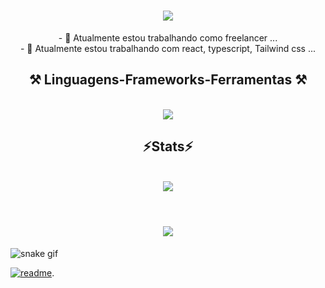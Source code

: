<h1 align="center">
<img src="https://readme-typing-svg.herokuapp.com/?font=Righteous&size=35&center=true&vCenter=true&width=500&height=70&duration=4000&lines=olá!+👋;+me+chamo+sexclout!;" />
</h1>

<div  align="center" >
  - 🔭 Atualmente estou trabalhando como freelancer ...
  <br>
- 🌱 Atualmente estou trabalhando com react, typescript, Tailwind css ...
</div>

<h2 align="center" >⚒️ Linguagens-Frameworks-Ferramentas ⚒️</h2>
<br>
<div align="center" >
  <img src="https://skillicons.dev/icons?i=react,bootstrap,html,css,vscode,github,figma,tailwind,git,typescript" />
</div>

<h2 align="center" >⚡Stats⚡</h2>
<br>
<div align="center" >
  <picture>
  <source
    srcset="https://github-readme-stats.vercel.app/api?username=sexclout&show_icons=true&theme=dark"
    media="(prefers-color-scheme: dark)"
  />
  <source
    srcset="https://github-readme-stats.vercel.app/api?username=sexclout&show_icons=true"
    media="(prefers-color-scheme: light), (prefers-color-scheme: no-preference)"
  />
  <img src="https://github-readme-stats.vercel.app/api?username=sexclout&show_icons=true" />
</picture>
</div>
<br>
<h1 align="center">
<img src="https://readme-typing-svg.herokuapp.com/?font=Righteous&size=35&center=true&vCenter=true&width=500&height=70&duration=4000&lines=obrigado+pela+atenção!;" />
</h1>

![snake gif](https://github.com/sexlout/sexlout/blob/output/github-contribution-grid-snake.svg)

[![readme](https://github-readme-stats.vercel.app/api/pin/?sexclout=sexclout&repo=sexclout&theme=react)](https://github.com/sexclout/sexclout).
